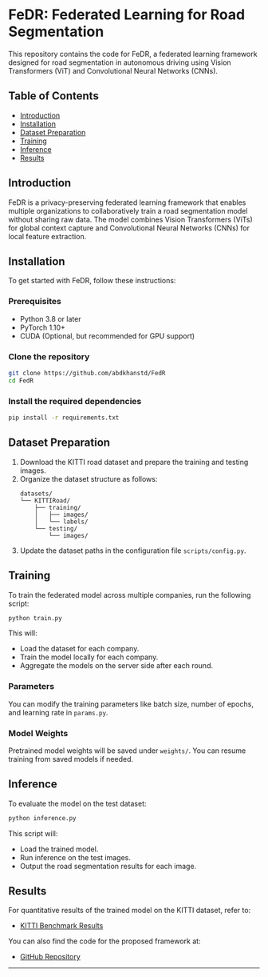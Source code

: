 # FeDR: Federated Learning for Road Segmentation

This repository contains the code for FeDR, a federated learning framework designed for road segmentation in autonomous driving using Vision Transformers (ViT) and Convolutional Neural Networks (CNNs). 

## Table of Contents
- [Introduction](#introduction)
- [Installation](#installation)
- [Dataset Preparation](#dataset-preparation)
- [Training](#training)
- [Inference](#inference)
- [Results](#results)

## Introduction
FeDR is a privacy-preserving federated learning framework that enables multiple organizations to collaboratively train a road segmentation model without sharing raw data. The model combines Vision Transformers (ViTs) for global context capture and Convolutional Neural Networks (CNNs) for local feature extraction.

## Installation

To get started with FeDR, follow these instructions:

### Prerequisites
- Python 3.8 or later
- PyTorch 1.10+
- CUDA (Optional, but recommended for GPU support)

### Clone the repository
```bash
git clone https://github.com/abdkhanstd/FedR
cd FedR
```

### Install the required dependencies
```bash
pip install -r requirements.txt
```

## Dataset Preparation
1. Download the KITTI road dataset and prepare the training and testing images.
2. Organize the dataset structure as follows:
    ```
    datasets/
    └── KITTIRoad/
        ├── training/
        │   ├── images/
        │   └── labels/
        └── testing/
            └── images/
    ```
3. Update the dataset paths in the configuration file `scripts/config.py`.

## Training
To train the federated model across multiple companies, run the following script:

```bash
python train.py
```

This will:
- Load the dataset for each company.
- Train the model locally for each company.
- Aggregate the models on the server side after each round.

### Parameters
You can modify the training parameters like batch size, number of epochs, and learning rate in `params.py`.

### Model Weights
Pretrained model weights will be saved under `weights/`. You can resume training from saved models if needed.

## Inference
To evaluate the model on the test dataset:

```bash
python inference.py
```

This script will:
- Load the trained model.
- Run inference on the test images.
- Output the road segmentation results for each image.

## Results
For quantitative results of the trained model on the KITTI dataset, refer to:
- [KITTI Benchmark Results](https://www.cvlibs.net/datasets/kitti/eval_road_detail.php?result=7be66e7836f2bd6559126d1a025a5395da80eab4)

You can also find the code for the proposed framework at:
- [GitHub Repository](https://github.com/abdkhanstd/FedR)

--- 

